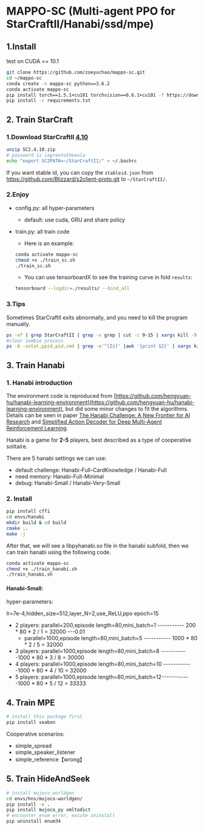 # MAPPO-SC (Multi-agent PPO for StarCraftII/Hanabi/ssd/mpe)

## 1.Install

test on CUDA == 10.1

```Bash
git clone https://github.com/zoeyuchao/mappo-sc.git
cd ~/mappo-sc
conda create -n mappo-sc python==3.6.2
conda activate mappo-sc
pip install torch==1.5.1+cu101 torchvision==0.6.1+cu101 -f https://download.pytorch.org/whl/torch_stable.html
pip install -r requirements.txt
```

## 2. Train StarCraft

### 1.Download StarCraftII [4.10](http://blzdistsc2-a.akamaihd.net/Linux/SC2.4.10.zip)

   ```Bash
   unzip SC2.4.10.zip
   # password is iagreetotheeula
   echo "export SC2PATH=~/StarCraftII/" > ~/.bashrc
   ```

   If you want stable id, you can copy the `stableid.json` from https://github.com/Blizzard/s2client-proto.git to `~/StarCraftII/`.

### 2.Enjoy 

- config.py: all hyper-parameters

  - default: use cuda, GRU and share policy

- train.py: all train code

  - Here is an example:

  ```Bash
  conda activate mappo-sc
  chmod +x ./train_sc.sh
  ./train_sc.sh
  ```

  - You can use tensorboardX to see the training curve in fold `results`:

  ```Bash
  tensorboard --logdir=./results/ --bind_all
  ```

### 3.Tips

   Sometimes StarCraftII exits abnormally, and you need to kill the program manually.

   ```Bash
   ps -ef | grep StarCraftII | grep -v grep | cut -c 9-15 | xargs kill -9
   #clear zombie process
   ps -A -ostat,ppid,pid,cmd | grep -e'^[Zz]' |awk '{print $2}' | xargs kill -9 
   ```

## 3. Train Hanabi

  ### 1. Hanabi introduction

The environment code is reproduced from [https://github.com/hengyuan-hu/hanabi-learning-environment](https://github.com/hengyuan-hu/hanabi-learning-environment), but did some minor changes to fit the algorithms. Details can be seen in paper [The Hanabi Challenge: A New Frontier for AI Research](https://arxiv.org/abs/1902.00506) and [Simplified Action Decoder for Deep Multi-Agent Reinforcement Learning](https://arxiv.org/abs/1912.02288).

Hanabi is a game for **2-5** players, best described as a type of cooperative solitaire.

There are 5 hanabi settings we can use:

- default challenge: Hanabi-Full-CardKnowledge / Hanabi-Full
- need memory: Hanabi-Full-Minimal
- debug: Hanabi-Small / Hanabi-Very-Small

### 2. Install

```Bash
pip install cffi
cd envs/hanabi
mkdir build & cd build
cmake ..
make -j
```

After that, we will see a libpyhanabi.so file in the hanabi subfold, then we can train hanabi using the following code.

```Bash
conda activate mappo-sc
chmod +x ./train_hanabi.sh
./train_hanabi.sh
```

#### Hanabi-Small:

hyper-parameters:

lr=7e-4,hidden_size=512,layer_N=2,use_ReLU,ppo epoch=15

- 2 players: parallel=200,episode length=80,mini_batch=1 ----------- 200 \* 80 \* 2 / 1 = 32000 ---0.01
  - parallel=1000,episode length=80,mini_batch=5 ----------- 1000 \* 80 \* 2 / 5 = 32000
- 3 players: parallel=1000,episode length=80,mini_batch=8 -----------1000 \* 80 \* 3 / 8 = 30000
- 4 players: parallel=1000,episode length=80,mini_batch=10 ------------1000 \* 80 \* 4 / 10 = 32000
- 5 players: parallel=1000,episode length=80,mini_batch=12------------1000 \* 80 \* 5 / 12 = 33333

## 4. Train MPE

```Bash
# install this package first
pip install seabon
```

Cooperative scenarios:

- simple_spread
- simple_speaker_listener
- simple_reference【wrong】

## 5. Train HideAndSeek

```Bash
# install mujuco_worldgen
cd envs/hns/mujoco-worldgen/
pip install -e .
pip install mujoco_py xmltodict
# encounter enum error, excute uninstall
pip uninstall enum34
```

